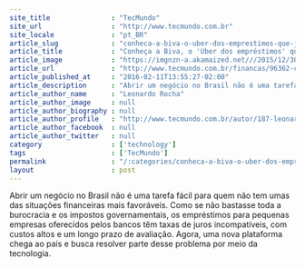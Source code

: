 ```yaml
---
site_title               : "TecMundo"
site_url                 : "http://www.tecmundo.com.br"
site_locale              : "pt_BR"
article_slug             : "conheca-a-biva-o-uber-dos-emprestimos-que-ja-funciona-no-brasil"
article_title            : "Conheça a Biva, o 'Uber dos empréstimos' que já funciona no Brasil"
article_image            : "https://imgnzn-a.akamaized.net///2015/12/30/30195306097429-t1200x480.jpg"
article_url              : "http://www.tecmundo.com.br/financas/96362-conheca-biva-uber-emprestimos-funciona-brasil.htm"
article_published_at     : "2016-02-11T13:55:27-02:00"
article_description      : "Abrir um negócio no Brasil não é uma tarefa fácil para quem não tem umas das situações financeiras mais favoráveis. Como se não bastasse toda a burocracia e os impostos governamentais, os empréstimos para pequenas empresas oferecidos pelos bancos têm taxas de juros incompatíveis, com custos altos e um longo prazo de avaliação. Agora, uma nova plataforma chega ao país e busca resolver parte desse problema por meio da tecnologia."
article_author_name      : "Leonardo Rocha"
article_author_image     : null
article_author_biography : null
article_author_profile   : "http://www.tecmundo.com.br/autor/187-leonardo-rocha/"
article_author_facebook  : null
article_author_twitter   : null
category                 : ['technology']
tags                     : ['TecMundo']
permalink                : "/:categories/conheca-a-biva-o-uber-dos-emprestimos-que-ja-funciona-no-brasil/"
layout                   : post
---
```


Abrir um negócio no Brasil não é uma tarefa fácil para quem não tem umas das situações financeiras mais favoráveis. Como se não bastasse toda a burocracia e os impostos governamentais, os empréstimos para pequenas empresas oferecidos pelos bancos têm taxas de juros incompatíveis, com custos altos e um longo prazo de avaliação. Agora, uma nova plataforma chega ao país e busca resolver parte desse problema por meio da tecnologia.
